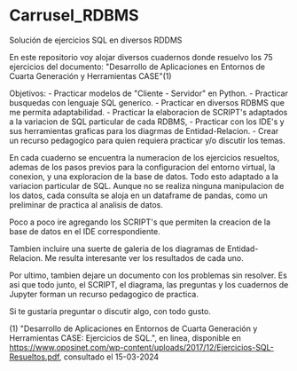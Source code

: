 # Carrusel_RDBMS
Solución de ejercicios SQL en diversos RDDMS

En este repositorio voy alojar diversos cuadernos donde resuelvo los 75 ejercicios del documento: "Desarrollo de Aplicaciones en Entornos de Cuarta Generación y Herramientas CASE"(1)

Objetivos:
          - Practicar modelos de "Cliente - Servidor" en Python.
          - Practicar busquedas con lenguaje SQL generico.
          - Practicar en diversos RDBMS que me permita adaptabilidad.
          - Practicar la elaboracion de SCRIPT's adaptados a la variacion de SQL particular de cada RDBMS,
          - Practicar con los IDE's y sus herramientas graficas para los diagrmas de Entidad-Relacion.
          - Crear un recurso pedagogico para quien requiera practicar y/o discutir los temas.
          

En cada cuaderno se encuentra la numeracion de los ejercicios resueltos, ademas de los pasos previos para la configuracion del entorno virtual, la conexion, y una exploracion de la base de datos. Todo esto adaptado a la variacion particular de SQL.
Aunque no se realiza ninguna manipulacion de los datos, cada consulta se aloja en un dataframe de pandas, como un preliminar de practica al analisis de datos.

Poco a poco ire agregando los SCRIPT's que permiten la creacion de la base de datos en el IDE correspondiente.

Tambien incluire una suerte de galeria de los diagramas de Entidad-Relacion. Me resulta interesante ver los resultados de cada uno.

Por ultimo, tambien dejare un documento con los problemas sin resolver. Es asi que todo junto, el SCRIPT, el diagrama, las preguntas y los cuadernos de Jupyter forman un recurso pedagogico de practica.

Si te gustaria preguntar o discutir algo, con todo gusto.

(1) "Desarrollo de Aplicaciones en Entornos de Cuarta Generación y Herramientas CASE: Ejercicios de SQL.", en linea, disponible en <https://www.oposinet.com/wp-content/uploads/2017/12/Ejercicios-SQL-Resueltos.pdf>, consultado el 15-03-2024
